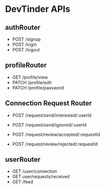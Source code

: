 # DevTinder APIs

## authRouter

- POST /signup
- POST /login
- POST /logout

## profileRouter

- GET /profile/view
- PATCH /profile/edit
- PATCH /profile/password

## Connection Request Router

- POST /request/send/interested/:userId
- POST /request/send/ignored/:userId

- POST /request/review/accepted/:requestId
- POST /request/review/rejected/:requestId

## userRouter

- GET /user/connection
- GET user/requests/received
- GET /feed

